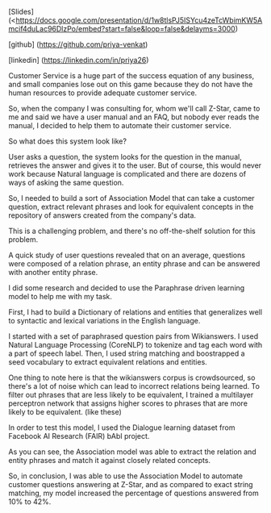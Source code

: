 [Slides](<https://docs.google.com/presentation/d/1w8tlsPJ5ISYcu4zeTcWbimKW5Amcif4duLac96DlzPo/embed?start=false&loop=false&delayms=3000)

[github] (https://github.com/priya-venkat)

[linkedin] (https://linkedin.com/in/priya26)


Customer Service is a huge part of the success equation of any business, and small companies lose out on this game because they do not have the human resources to provide adequate customer service.

So, when the company I was consulting for, whom we'll call Z-Star, came to me and said we have a user manual and an FAQ, but nobody ever reads the manual, I decided to help them to automate their customer service.

So what does this system look like?

User asks a question, the system looks for the question in the manual, retrieves the answer and gives it to the user. But of course, this would never work because Natural language is complicated and there are dozens of ways of asking the same question.

So, I needed to build a sort of Association Model that can take a customer question, extract relevant phrases and look for equivalent concepts in the repository of answers created from the company's data.

This is a challenging problem, and there's no off-the-shelf solution for this problem. 

A quick study of user questions revealed that on an average, questions were composed of a relation phrase, an entity phrase and can be answered with another entity phrase. 

I did some research and decided to use the Paraphrase driven learning model to help me with my task. 

First, I had to build a Dictionary of relations and entities that generalizes well to syntactic and lexical variations in the English language. 

I started with a set of paraphrased question pairs from Wikianswers. I used Natural Language Processing (CoreNLP) to tokenize and tag each word with a part of speech label. Then, I used string matching and boostrapped a seed vocabulary to extract equivalent relations and entities. 

One thing to note here is that the wikianswers corpus is crowdsourced, so there's a lot of noise which can lead to incorrect relations being learned. To filter out phrases that are less likely to be equivalent, I trained a multilayer perceptron network that assigns higher scores to phrases that are more likely to be equivalent. (like these)


In order to test this model, I used the Dialogue learning dataset from Facebook AI Research (FAIR) bAbI project.

As you can see, the Association model was able to extract the relation and entity phrases and match it against closely related concepts.

So, in conclusion, I was able to use the Association Model to automate customer questions answering at Z-Star, and as compared to exact string matching, my model increased the percentage of questions answered from 10% to 42%.



